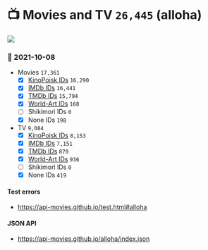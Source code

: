 # :tv: Movies and TV `26,445` (alloha)

<a href="https://API-Movies.github.io"><img src="https://API-Movies.github.io/banner.png?cache"></a>

### :date: 2021-10-08
- Movies `17,361`
  - [x] <a href="https://API-Movies.github.io/alloha/movie_kinopoisk_ids.json">KinoPoisk IDs</a> `16,290`
  - [x] <a href="https://API-Movies.github.io/alloha/movie_imdb_ids.json">IMDb IDs</a> `16,441`
  - [x] <a href="https://API-Movies.github.io/alloha/movie_tmdb_ids.json">TMDb IDs</a> `15,794`
  - [x] <a href="https://API-Movies.github.io/alloha/movie_world_art_ids.json">World-Art IDs</a> `168`
  - [ ] Shikimori IDs `0`
  - [x] None IDs `198`
- TV `9,084`
  - [x] <a href="https://API-Movies.github.io/alloha/tv_kinopoisk_ids.json">KinoPoisk IDs</a> `8,153`
  - [x] <a href="https://API-Movies.github.io/alloha/tv_imdb_ids.json">IMDb IDs</a> `7,151`
  - [x] <a href="https://API-Movies.github.io/alloha/tv_tmdb_ids.json">TMDb IDs</a> `870`
  - [x] <a href="https://API-Movies.github.io/alloha/tv_world_art_ids.json">World-Art IDs</a> `936`
  - [ ] Shikimori IDs `0`
  - [x] None IDs `419`
#### Test errors
- <a href='https://api-movies.github.io/test.html#alloha'>https://api-movies.github.io/test.html#alloha</a>
#### JSON API
- <a href='https://api-movies.github.io/alloha/index.json'>https://api-movies.github.io/alloha/index.json</a>
